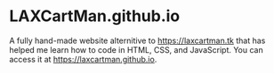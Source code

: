 # LAXCartMan.github.io

A fully hand-made website alternitive to https://laxcartman.tk that has helped me learn how to code in HTML, CSS, and JavaScript.  You can access it at https://laxcartman.github.io.
